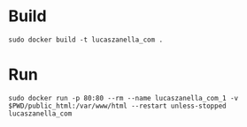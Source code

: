 # Build

```
sudo docker build -t lucaszanella_com .
```

# Run
```
sudo docker run -p 80:80 --rm --name lucaszanella_com_1 -v $PWD/public_html:/var/www/html --restart unless-stopped lucaszanella_com
```
